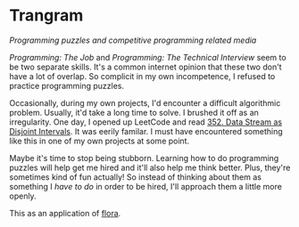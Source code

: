 # Trangram

*Programming puzzles and competitive programming related media*

*Programming: The Job* and *Programming: The Technical Interview* seem to be two separate skills. It's a common internet opinion that these two don't have a lot of overlap. So complicit in my own incompetence, I refused to practice programming puzzles.

Occasionally, during my own projects, I'd encounter a difficult algorithmic problem. Usually, it'd take a long time to solve. I brushed it off as an irregularity. One day, I opened up LeetCode and read [352. Data Stream as Disjoint Intervals](https://leetcode.com/problems/data-stream-as-disjoint-intervals/description/). It was eerily familar. I must have encountered something like this in one of my own projects at some point.

Maybe it's time to stop being stubborn. Learning how to do programming puzzles will help get me hired and it'll also help me think better. Plus, they're sometimes kind of fun actually! So instead of thinking about them as something I *have to do* in order to be hired, I'll approach them a little more openly.

This as an application of [flora](https://github.com/falfiya/flora).
